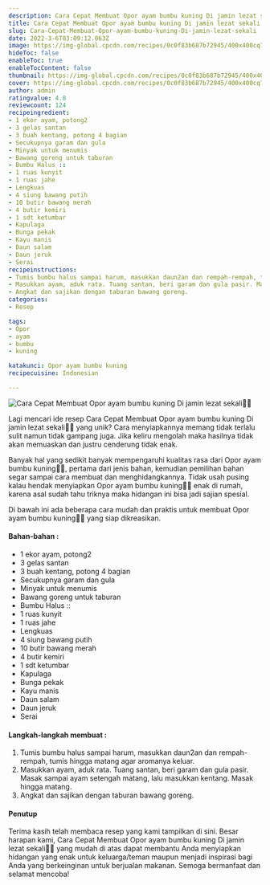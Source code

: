 ```yaml
---
description: Cara Cepat Membuat Opor ayam bumbu kuning Di jamin lezat sekali"
title: Cara Cepat Membuat Opor ayam bumbu kuning Di jamin lezat sekali
slug: Cara-Cepat-Membuat-Opor-ayam-bumbu-kuning-Di-jamin-lezat-sekali
date: 2022-3-6T03:09:12.063Z
image: https://img-global.cpcdn.com/recipes/0c0f83b687b72945/400x400cq70/photo.jpg
hideToc: false
enableToc: true
enableTocContent: false
thumbnail: https://img-global.cpcdn.com/recipes/0c0f83b687b72945/400x400cq70/photo.jpg
cover: https://img-global.cpcdn.com/recipes/0c0f83b687b72945/400x400cq70/photo.jpg
author: admin
ratingvalue: 4.8
reviewcount: 124
recipeingredient:
- 1 ekor ayam, potong2
- 3 gelas santan
- 3 buah kentang, potong 4 bagian
- Secukupnya garam dan gula
- Minyak untuk menumis
- Bawang goreng untuk taburan
- Bumbu Halus ::
- 1 ruas kunyit
- 1 ruas jahe
- Lengkuas
- 4 siung bawang putih
- 10 butir bawang merah
- 4 butir kemiri
- 1 sdt ketumbar
- Kapulaga
- Bunga pekak
- Kayu manis
- Daun salam
- Daun jeruk
- Serai
recipeinstructions:
- Tumis bumbu halus sampai harum, masukkan daun2an dan rempah-rempah, tumis hingga matang agar aromanya keluar.
- Masukkan ayam, aduk rata. Tuang santan, beri garam dan gula pasir. Masak sampai ayam setengah matang, lalu masukkan kentang. Masak hingga matang.
- Angkat dan sajikan dengan taburan bawang goreng.
categories:
- Resep

tags:
- Opor
- ayam
- bumbu
- kuning

katakunci: Opor ayam bumbu kuning
recipecuisine: Indonesian

---
```


![Cara Cepat Membuat Opor ayam bumbu kuning Di jamin lezat sekali👩‍🍳](https://img-global.cpcdn.com/recipes/0c0f83b687b72945/400x400cq70/photo.jpg)

Lagi mencari ide resep Cara Cepat Membuat Opor ayam bumbu kuning Di jamin lezat sekali👩‍🍳 yang unik? Cara menyiapkannya memang tidak terlalu sulit namun tidak gampang juga. Jika keliru mengolah maka hasilnya tidak akan memuaskan dan justru cenderung tidak enak.

Banyak hal yang sedikit banyak mempengaruhi kualitas rasa dari Opor ayam bumbu kuning👩‍🍳, pertama dari jenis bahan, kemudian pemilihan bahan segar sampai cara membuat dan menghidangkannya. Tidak usah pusing kalau hendak menyiapkan Opor ayam bumbu kuning👩‍🍳 enak di rumah, karena asal sudah tahu triknya maka hidangan ini bisa jadi sajian spesial.

Di bawah ini ada beberapa cara mudah dan praktis untuk membuat Opor ayam bumbu kuning👩‍🍳 yang siap dikreasikan.

<!--inarticleads1-->

#### Bahan-bahan :

- 1 ekor ayam, potong2
- 3 gelas santan
- 3 buah kentang, potong 4 bagian
- Secukupnya garam dan gula
- Minyak untuk menumis
- Bawang goreng untuk taburan
- Bumbu Halus ::
- 1 ruas kunyit
- 1 ruas jahe
- Lengkuas
- 4 siung bawang putih
- 10 butir bawang merah
- 4 butir kemiri
- 1 sdt ketumbar
- Kapulaga
- Bunga pekak
- Kayu manis
- Daun salam
- Daun jeruk
- Serai

<!--inarticleads2-->

#### Langkah-langkah membuat :

1. Tumis bumbu halus sampai harum, masukkan daun2an dan rempah-rempah, tumis hingga matang agar aromanya keluar.
1. Masukkan ayam, aduk rata. Tuang santan, beri garam dan gula pasir. Masak sampai ayam setengah matang, lalu masukkan kentang. Masak hingga matang.
1. Angkat dan sajikan dengan taburan bawang goreng.

#### Penutup

Terima kasih telah membaca resep yang kami tampilkan di sini. Besar harapan kami, Cara Cepat Membuat Opor ayam bumbu kuning Di jamin lezat sekali👩‍🍳 yang mudah di atas dapat membantu Anda menyiapkan hidangan yang enak untuk keluarga/teman maupun menjadi inspirasi bagi Anda yang berkeinginan untuk berjualan makanan. Semoga bermanfaat dan selamat mencoba!